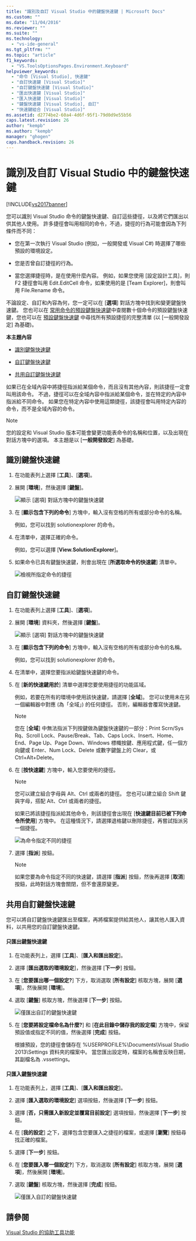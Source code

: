```yaml
---
title: "識別及自訂 Visual Studio 中的鍵盤快速鍵 | Microsoft Docs"
ms.custom: ""
ms.date: "11/04/2016"
ms.reviewer: ""
ms.suite: ""
ms.technology: 
  - "vs-ide-general"
ms.tgt_pltfrm: ""
ms.topic: "article"
f1_keywords: 
  - "VS.ToolsOptionsPages.Environment.Keyboard"
helpviewer_keywords: 
  - "命令 [Visual Studio], 快速鍵"
  - "自訂快速鍵 [Visual Studio]"
  - "自訂鍵盤快速鍵 [Visual Studio]"
  - "匯出快速鍵 [Visual Studio]"
  - "匯入快速鍵 [Visual Studio]"
  - "鍵盤快速鍵 [Visual Studio], 自訂"
  - "快速鍵組合 [Visual Studio]"
ms.assetid: d2774be2-60a4-4d6f-95f1-79d0d9e55b56
caps.latest.revision: 26
author: "kempb"
ms.author: "kempb"
manager: "ghogen"
caps.handback.revision: 26
---
```

# 識別及自訂 Visual Studio 中的鍵盤快速鍵
[!INCLUDE[vs2017banner](../code-quality/includes/vs2017banner.md)]

您可以識別 Visual Studio 命令的鍵盤快速鍵、自訂這些捷徑，以及將它們匯出以供其他人使用。  許多捷徑會叫用相同的命令，不過，捷徑的行為可能會因為下列條件而不同：  
  
-   您在第一次執行 Visual Studio \(例如，一般開發或 Visual C\#\) 時選擇了哪些預設的環境設定。  
  
-   您是否曾自訂捷徑的行為。  
  
-   當您選擇捷徑時，是在使用什麼內容。  例如，如果您使用 \[設定設計工具\]，則 F2 捷徑會叫用 Edit.EditCell 命令，如果使用的是 \[Team Explorer\]，則會叫用 File.Rename 命令。  
  
 不論設定、自訂和內容為何，您一定可以在 \[**選項**\] 對話方塊中找到和變更鍵盤快速鍵。  您也可以在 [常用命令的預設鍵盤快速鍵](../ide/default-keyboard-shortcuts-for-frequently-used-commands-in-visual-studio.md)中查閱數十個命令的預設鍵盤快速鍵，您也可以在 [預設鍵盤快速鍵](../ide/default-keyboard-shortcuts-in-visual-studio.md) 中尋找所有預設捷徑的完整清單 \(以 \[一般開發設定\] 為基礎\)。  
  
 **本主題內容**  
  
-   [識別鍵盤快速鍵](../ide/identifying-and-customizing-keyboard-shortcuts-in-visual-studio.md#bkmk_identify)  
  
-   [自訂鍵盤快速鍵](../ide/identifying-and-customizing-keyboard-shortcuts-in-visual-studio.md#bkmk_assign)  
  
-   [共用自訂鍵盤快速鍵](../ide/identifying-and-customizing-keyboard-shortcuts-in-visual-studio.md#bkmk_transfer)  
  
 如果已在全域內容中將捷徑指派給某個命令，而且沒有其他內容，則該捷徑一定會叫用該命令。  不過，捷徑可以在全域內容中指派給某個命令，並在特定的內容中指派給不同命令。  如果您在特定內容中使用這類捷徑，該捷徑會叫用特定內容的命令，而不是全域內容的命令。  
  
> [!NOTE]
>  您的設定和 Visual Studio 版本可能會變更功能表命令的名稱和位置，以及出現在對話方塊中的選項。  本主題是以 \[**一般開發設定**\] 為基礎。  
  
##  <a name="bkmk_identify"></a> 識別鍵盤快速鍵  
  
1.  在功能表列上選擇 \[**工具**\]、\[**選項**\]。  
  
2.  展開 \[**環境**\]，然後選擇 \[**鍵盤**\]。  
  
     ![顯示 &#91;選項&#93; 對話方塊中的鍵盤快速鍵](../ide/media/optionskeyboard.png "OptionsKeyboard")  
  
3.  在 \[**顯示包含下列的命令**\] 方塊中，輸入沒有空格的所有或部分命令的名稱。  
  
     例如，您可以找到 solutionexplorer 的命令。  
  
4.  在清單中，選擇正確的命令。  
  
     例如，您可以選擇 \[**View.SolutionExplorer**\]。  
  
5.  如果命令已具有鍵盤快速鍵，則會出現在 \[**所選取命令的快速鍵**\] 清單中。  
  
     ![檢視所指定命令的捷徑](../ide/media/viewshortcut.png "ViewShortcut")  
  
##  <a name="bkmk_assign"></a> 自訂鍵盤快速鍵  
  
1.  在功能表列上選擇 \[**工具**\]、\[**選項**\]。  
  
2.  展開 \[**環境**\] 資料夾，然後選擇 \[**鍵盤**\]。  
  
     ![顯示 &#91;選項&#93; 對話方塊中的鍵盤快速鍵](../ide/media/optionskeyboard.png "OptionsKeyboard")  
  
3.  在 \[**顯示包含下列的命令**\] 方塊中，輸入沒有空格的所有或部分命令的名稱。  
  
     例如，您可以找到 solutionexplorer 的命令。  
  
4.  在清單中，選擇您要指派給鍵盤快速鍵的命令。  
  
5.  在 \[**新的快速鍵用於**\] 清單中選擇您要使用捷徑的功能區域。  
  
     例如，若要在所有的環境中使用該快速鍵，請選擇 \[**全域**\]。  您可以使用未在另一個編輯器中對應 \(為「全域」\) 的任何捷徑。  否則，編輯器會覆寫快速鍵。  
  
    > [!NOTE]
    >  您在 \[**全域**\] 中無法指派下列按鍵做為鍵盤快速鍵的一部分：Print Scrn\/Sys Rq、Scroll Lock、Pause\/Break、Tab、Caps Lock、Insert、Home、End、Page Up、Page Down、Windows 標幟按鍵、應用程式鍵，任一個方向鍵或 Enter、Num Lock、Delete 或數字鍵盤上的 Clear，或 Ctrl\+Alt\+Delete。  
  
6.  在 \[**按快速鍵**\] 方塊中，輸入您要使用的捷徑。  
  
    > [!NOTE]
    >  您可以建立組合字母與 Alt、Ctrl 或兩者的捷徑。  您也可以建立組合 Shift 鍵與字母，搭配 Alt、Ctrl 或兩者的捷徑。  
  
     如果已將該捷徑指派給其他命令，則該捷徑會出現在 \[**快速鍵目前已被下列命令所使用**\] 方塊中。  在這種情況下，請選擇退格鍵以刪除捷徑，再嘗試指派另一個捷徑。  
  
     ![為命令指定不同的捷徑](../ide/media/reassignshortcut.png "ReassignShortcut")  
  
7.  選擇 \[**指派**\] 按鈕。  
  
    > [!NOTE]
    >  如果您要為命令指定不同的快速鍵，請選擇 \[**指派**\] 按鈕，然後再選擇 \[**取消**\] 按鈕，此時對話方塊會關閉，但不會還原變更。  
  
##  <a name="bkmk_transfer"></a> 共用自訂鍵盤快速鍵  
 您可以將自訂鍵盤快速鍵匯出至檔案，再將檔案提供給其他人，讓其他人匯入資料，以共用您的自訂鍵盤快速鍵。  
  
#### 只匯出鍵盤快速鍵  
  
1.  在功能表列上，選擇 \[**工具**\]、\[**匯入和匯出設定**\]。  
  
2.  選擇 \[**匯出選取的環境設定**\]，然後選擇 \[**下一步**\] 按鈕。  
  
3.  在 \[**您要匯出哪一個設定?**\] 下方，取消選取 \[**所有設定**\] 核取方塊，展開 \[**選項**\]，然後展開 \[**環境**\]。  
  
4.  選取 \[**鍵盤**\] 核取方塊，然後選擇 \[**下一步**\] 按鈕。  
  
     ![僅匯出自訂的鍵盤快速鍵](../ide/media/exportshortcuts.png "ExportShortcuts")  
  
5.  在 \[**您要將設定檔命名為什麼?**\] 和 \[**在此目錄中儲存我的設定檔**\] 方塊中，保留預設值或指定不同的值，然後選擇 \[**完成**\] 按鈕。  
  
     根據預設，您的捷徑會儲存在 %USERPROFILE%\\Documents\\Visual Studio 2013\\Settings 資料夾的檔案中。  當您匯出設定時，檔案的名稱會反映日期，其副檔名為 .vssettings。  
  
#### 只匯入鍵盤快速鍵  
  
1.  在功能表列上，選擇 \[**工具**\]、\[**匯入和匯出設定**\]。  
  
2.  選擇 \[**匯入選取的環境設定**\] 選項按鈕，然後選擇 \[**下一步**\] 按鈕。  
  
3.  選擇 \[**否，只需匯入新設定並覆寫目前設定**\] 選項按鈕，然後選擇 \[**下一步**\] 按鈕。  
  
4.  在 \[**我的設定**\] 之下，選擇包含您要匯入之捷徑的檔案，或選擇 \[**瀏覽**\] 按鈕尋找正確的檔案。  
  
5.  選擇 \[**下一步**\] 按鈕。  
  
6.  在 \[**您要匯入哪一個設定?**\] 下方，取消選取 \[**所有設定**\] 核取方塊，展開 \[**選項**\]，然後展開 \[**環境**\]。  
  
7.  選取 \[**鍵盤**\] 核取方塊，然後選擇 \[**完成**\] 按鈕。  
  
     ![僅匯入自訂的鍵盤快速鍵](../ide/media/importshortcuts.png "ImportShortcuts")  
  
## 請參閱  
 [Visual Studio 的協助工具功能](../ide/reference/accessibility-features-of-visual-studio.md)
